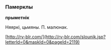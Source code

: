 ### Памерклы
**прыметнік**

Няяркі, цьмяны. П. малюнак.

<a rel="author">[http://rv-blr.com/](http://rv-blr.com/slounik.jsp?letterId=0&maskId=0&pageId=2119)</a>
